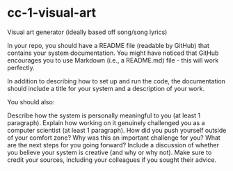 # cc-1-visual-art
Visual art generator (ideally based off song/song lyrics)


In your repo, you should have a README file (readable by GitHub) that contains your system documentation.  You might have noticed that GitHub encourages you to use Markdown (i.e., a README.md) file - this will work perfectly.

In addition to describing how to set up and run the code, the documentation should include a title for your system and a description of your work.

You should also:

Describe how the system is personally meaningful to you (at least 1 paragraph).
Explain how working on it genuinely challenged you as a computer scientist (at least 1 paragraph).
How did you push yourself outside of your comfort zone?
Why was this an important challenge for you?
What are the next steps for you going forward?
Include a discussion of whether you believe your system is creative (and why or why not).
Make sure to credit your sources, including your colleagues if you sought their advice.
